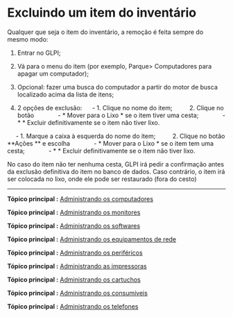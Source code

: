 Excluindo um item do inventário
====================================

Qualquer que seja o item do inventário, a remoção é feita sempre do mesmo modo:

1. Entrar no GLPI;

2. Vá para o menu do item (por exemplo, Parque> Computadores para apagar um computador);

3. Opcional: fazer uma busca do computador a partir do motor de busca localizado acima da lista de itens;

4. 2 opções de exclusão:
     - 1. Clique no nome do item;
         2. Clique no botão
             - * Mover para o Lixo * se o item tiver uma cesta;
             - * * Excluir definitivamente se o item não tiver lixo.

     - 1. Marque a caixa à esquerda do nome do item;
         2. Clique no botão **Ações ** e escolha
             - * Mover para o Lixo * se o item tem uma cesta;
             - * * Excluir definitivamente se o item não tiver lixo.

No caso do item não ter nenhuma cesta, GLPI irá pedir a confirmação antes da exclusão definitiva do item no banco de dados.
Caso contrário, o item irá ser colocada no lixo, onde ele pode ser restaurado (fora do cesto)

-----------
**Tópico principal :** [Administrando os computadores](index.php?pt/03_Modulo_Parque/02_Computadores.md "Os computadores são administrados a partir do menu Parque > Computadores")

**Tópico principal :** [Administrando os monitores](index.php?pt/03_Modulo_Parque/03_Monitores.md "Os monitres são gerenciandos a partir do menu Parque > Monitores")

**Tópico principal :** [Administrando os softwares](index.php?pt/03_Modulo_Parque/04_Softwares/01_Softwares.md "Os softwares são gerenciados a partir do menu Parque > Software")

**Tópico principal :** [Administrando os equipamentos de rede](index.php?pt/03_Modulo_Parque/05_Equipamentos_de_rede.md "Os equipamentos de rede são gerenciados a partir do menu Parque > Rede")

**Tópico principal :** [Administrando os periféricos](index.php?pt/03_Modulo_Parque/06_Perifericos.md "Os periféricos são administrandos a partir do menu Parque > Periféricoss")

**Tópico principal :** [Administrando as impressoras](index.php?pt/03_Module_Parque/07_Impressoras.md "As impressoras são geradas a partir do menu Parque > Impressoras")

**Tópico principal :** [Administrando os cartuchos](index.php?pt/03_Modulo_Parque/08_Cartuchos.md "Os cartuchos da GLPI, características e uso")

**Tópico principal :** [Administrando os consumíveis](index.php?pt/03_Modulo_Parque/09_Consumíveis.md "Os consumíveis são gerenciandos a partir do menu Parque > Consumíveis")

**Tópico principal :** [Administrando os telefones](index.php?pt/03_Modulo_Parque/10_Telefones.md "Os telefones são gerenciados a partir do menu Parque > Telefones ;")

